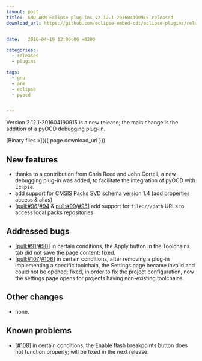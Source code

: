 ```yaml
---
layout: post
title:  GNU ARM Eclipse plug-ins v2.12.1-201604190915 released
download_url: https://github.com/eclipse-embed-cdt/eclipse-plugins/releases/tag/v2.12.1-201604190915


date:   2016-04-19 12:00:00 +0300

categories:
  - releases
  - plugins

tags:
  - gnu
  - arm
  - eclipse
  - pyocd


---
```


Version 2.12.1-201604190915 is a new release; the main change is the addition of a pyOCD debugging plug-in.

[Binary files »]({{ page.download_url }})

## New features

- thanks to a contribution from Chris Reed and John Cortell, a new debugging plug-in was added, to facilitate the integration of pyOCD with Eclipse.
- add support for CMSIS Packs SVD schema version 1.4 (add properties access & alias)
- [[pull:#96](https://github.com/gnu-mcu-eclipse/eclipse-plugins/pull/96)/[#94](https://github.com/gnu-mcu-eclipse/eclipse-plugins/issues/94) & [pull:#99](https://github.com/gnu-mcu-eclipse/eclipse-plugins/pull/99)/[#95](https://github.com/gnu-mcu-eclipse/eclipse-plugins/issues/95)] add support for `file:///path` URLs to access local packs repositories

## Addressed bugs

- [[pull:#91](https://github.com/gnu-mcu-eclipse/eclipse-plugins/pull/91)/[#90](https://github.com/gnu-mcu-eclipse/eclipse-plugins/issues/90)] in certain conditions, the Apply button in the Toolchains tab did not save the page content; fixed.
- [[pull:#107](https://github.com/gnu-mcu-eclipse/eclipse-plugins/pull/107)/[#106](https://github.com/gnu-mcu-eclipse/eclipse-plugins/issues/106)] in certain conditions, after removing a plug-in implementing a specific toolchain, the Settings page became invalid and could not be opened; fixed, in order to fix the project configuration, now the settings page opens for projects having non-existing toolchains.

## Other changes

- none.

## Known problems

- [[#108](https://github.com/gnu-mcu-eclipse/eclipse-plugins/issues/108)] in certain conditions, the Enable flash breakpoints button does not function properly; will be fixed in the next release.
